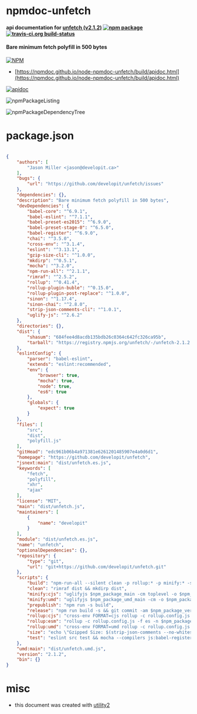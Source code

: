 # npmdoc-unfetch

#### api documentation for  [unfetch (v2.1.2)](https://github.com/developit/unfetch)  [![npm package](https://img.shields.io/npm/v/npmdoc-unfetch.svg?style=flat-square)](https://www.npmjs.org/package/npmdoc-unfetch) [![travis-ci.org build-status](https://api.travis-ci.org/npmdoc/node-npmdoc-unfetch.svg)](https://travis-ci.org/npmdoc/node-npmdoc-unfetch)

#### Bare minimum fetch polyfill in 500 bytes

[![NPM](https://nodei.co/npm/unfetch.png?downloads=true&downloadRank=true&stars=true)](https://www.npmjs.com/package/unfetch)

- [https://npmdoc.github.io/node-npmdoc-unfetch/build/apidoc.html](https://npmdoc.github.io/node-npmdoc-unfetch/build/apidoc.html)

[![apidoc](https://npmdoc.github.io/node-npmdoc-unfetch/build/screenCapture.buildCi.browser.%252Ftmp%252Fbuild%252Fapidoc.html.png)](https://npmdoc.github.io/node-npmdoc-unfetch/build/apidoc.html)

![npmPackageListing](https://npmdoc.github.io/node-npmdoc-unfetch/build/screenCapture.npmPackageListing.svg)

![npmPackageDependencyTree](https://npmdoc.github.io/node-npmdoc-unfetch/build/screenCapture.npmPackageDependencyTree.svg)



# package.json

```json

{
    "authors": [
        "Jason Miller <jason@developit.ca>"
    ],
    "bugs": {
        "url": "https://github.com/developit/unfetch/issues"
    },
    "dependencies": {},
    "description": "Bare minimum fetch polyfill in 500 bytes",
    "devDependencies": {
        "babel-core": "^6.9.1",
        "babel-eslint": "^7.1.1",
        "babel-preset-es2015": "^6.9.0",
        "babel-preset-stage-0": "^6.5.0",
        "babel-register": "^6.9.0",
        "chai": "^3.5.0",
        "cross-env": "^3.1.4",
        "eslint": "^3.13.1",
        "gzip-size-cli": "^1.0.0",
        "mkdirp": "^0.5.1",
        "mocha": "^3.2.0",
        "npm-run-all": "^2.1.1",
        "rimraf": "^2.5.2",
        "rollup": "^0.41.4",
        "rollup-plugin-buble": "^0.15.0",
        "rollup-plugin-post-replace": "^1.0.0",
        "sinon": "^1.17.4",
        "sinon-chai": "^2.8.0",
        "strip-json-comments-cli": "^1.0.1",
        "uglify-js": "^2.6.2"
    },
    "directories": {},
    "dist": {
        "shasum": "684fee4d8acdb135bdb26c0364c642fc326ca95b",
        "tarball": "https://registry.npmjs.org/unfetch/-/unfetch-2.1.2.tgz"
    },
    "eslintConfig": {
        "parser": "babel-eslint",
        "extends": "eslint:recommended",
        "env": {
            "browser": true,
            "mocha": true,
            "node": true,
            "es6": true
        },
        "globals": {
            "expect": true
        }
    },
    "files": [
        "src",
        "dist",
        "polyfill.js"
    ],
    "gitHead": "edc961b06b4a971381e6261201485907e4a0d6d1",
    "homepage": "https://github.com/developit/unfetch",
    "jsnext:main": "dist/unfetch.es.js",
    "keywords": [
        "fetch",
        "polyfill",
        "xhr",
        "ajax"
    ],
    "license": "MIT",
    "main": "dist/unfetch.js",
    "maintainers": [
        {
            "name": "developit"
        }
    ],
    "module": "dist/unfetch.es.js",
    "name": "unfetch",
    "optionalDependencies": {},
    "repository": {
        "type": "git",
        "url": "git+https://github.com/developit/unfetch.git"
    },
    "scripts": {
        "build": "npm-run-all --silent clean -p rollup:* -p minify:* -s size",
        "clean": "rimraf dist && mkdirp dist",
        "minify:cjs": "uglifyjs $npm_package_main -cm toplevel -o $npm_package_main -p relative --in-source-map ${npm_package_main}.map --source-map ${npm_package_main}.map",
        "minify:umd": "uglifyjs $npm_package_umd_main -cm -o $npm_package_umd_main -p relative --in-source-map ${npm_package_umd_main}.map --source-map ${npm_package_umd_main}.map",
        "prepublish": "npm run -s build",
        "release": "npm run build -s && git commit -am $npm_package_version && git tag $npm_package_version && git push && git push --tags && npm publish",
        "rollup:cjs": "cross-env FORMAT=cjs rollup -c rollup.config.js -f cjs -n $npm_package_name -o $npm_package_main",
        "rollup:esm": "rollup -c rollup.config.js -f es -n $npm_package_name -o $npm_package_module",
        "rollup:umd": "cross-env FORMAT=umd rollup -c rollup.config.js -f umd -n $npm_package_name -o $npm_package_umd_main",
        "size": "echo \"Gzipped Size: $(strip-json-comments --no-whitespace $npm_package_main | gzip-size)\"",
        "test": "eslint src test && mocha --compilers js:babel-register test/**/*.js"
    },
    "umd:main": "dist/unfetch.umd.js",
    "version": "2.1.2",
    "bin": {}
}
```



# misc
- this document was created with [utility2](https://github.com/kaizhu256/node-utility2)
